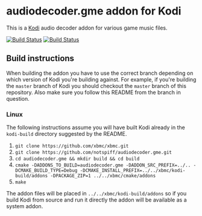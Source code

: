 # audiodecoder.gme addon for Kodi

This is a [Kodi](http://kodi.tv) audio decoder addon for various game music files.

[![Build Status](https://travis-ci.org/notspiff/audiodecoder.gme.svg?branch=master)](https://travis-ci.org/notspiff/audiodecoder.gme)
[![Build Status](https://ci.appveyor.com/api/projects/status/github/notspiff/audiodecoder.gme?svg=true)](https://ci.appveyor.com/project/notspiff/audiodecoder-gme)

## Build instructions

When building the addon you have to use the correct branch depending on which version of Kodi you're building against. 
For example, if you're building the `master` branch of Kodi you should checkout the `master` branch of this repository. 
Also make sure you follow this README from the branch in question.

### Linux

The following instructions assume you will have built Kodi already in the `kodi-build` directory 
suggested by the README.

1. `git clone https://github.com/xbmc/xbmc.git`
2. `git clone https://github.com/notspiff/audiodecoder.gme.git`
3. `cd audiodecoder.gme && mkdir build && cd build`
4. `cmake -DADDONS_TO_BUILD=audiodecoder.gme -DADDON_SRC_PREFIX=../.. -DCMAKE_BUILD_TYPE=Debug -DCMAKE_INSTALL_PREFIX=../../xbmc/kodi-build/addons -DPACKAGE_ZIP=1 ../../xbmc/cmake/addons`
5. `make`

The addon files will be placed in `../../xbmc/kodi-build/addons` so if you build Kodi from source and run it directly 
the addon will be available as a system addon.
